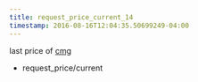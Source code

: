 ```yaml
---
title: request_price_current_14
timestamp: 2016-08-16T12:04:35.50699249-04:00
---
```


last price of [cmg](ticker_symbol)
* request_price/current
